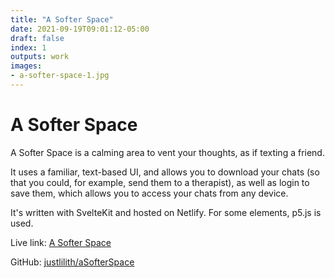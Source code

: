 ```yaml
---
title: "A Softer Space"
date: 2021-09-19T09:01:12-05:00
draft: false
index: 1
outputs: work
images:
- a-softer-space-1.jpg
---
```


# A Softer Space

A Softer Space is a calming area to vent your thoughts, as if texting a friend.

It uses a familiar, text-based UI, and allows you to download your chats (so that you could, for example, send them to a therapist), as well as login to save them, which allows you to access your chats from any device.

It's written with SvelteKit and hosted on Netlify. For some elements, p5.js is used.

Live link: [A Softer Space](https://asofter.space/)

GitHub: [justlilith/aSofterSpace](https://github.com/justlilith/ASofterSpace/)